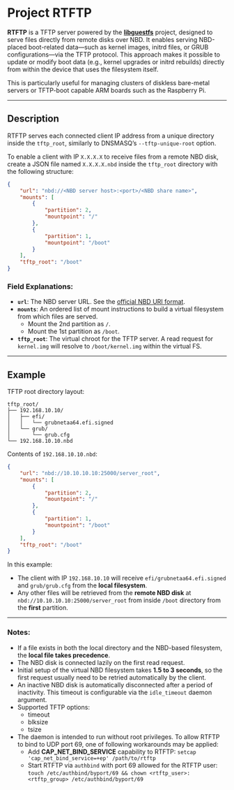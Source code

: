 # Project RTFTP

**RTFTP** is a TFTP server powered by the [**libguestfs**](https://libguestfs.org/) project, designed to serve files directly from remote disks over NBD. It enables serving NBD-placed boot-related data—such as kernel images, initrd files, or GRUB configurations—via the TFTP protocol. This approach makes it possible to update or modify boot data (e.g., kernel upgrades or initrd rebuilds) directly from within the device that uses the filesystem itself.

This is particularly useful for managing clusters of diskless bare-metal servers or TFTP-boot capable ARM boards such as the Raspberry Pi.

---

## Description

RTFTP serves each connected client IP address from a unique directory inside the `tftp_root`, similarly to DNSMASQ’s `--tftp-unique-root` option.

To enable a client with IP `X.X.X.X` to receive files from a remote NBD disk, create a JSON file named `X.X.X.X.nbd` inside the `tftp_root` directory with the following structure:

```json
{
    "url": "nbd://<NBD server host>:<port>/<NBD share name>",
    "mounts": [
        {
            "partition": 2,
            "mountpoint": "/"
        },
        {
            "partition": 1,
            "mountpoint": "/boot"
        }
    ],
    "tftp_root": "/boot"
}
```

### Field Explanations:

- **`url`**: The NBD server URL. See the [official NBD URI format](https://github.com/NetworkBlockDevice/nbd/blob/master/doc/uri.md).
- **`mounts`**: An ordered list of mount instructions to build a virtual filesystem from which files are served.
    - Mount the 2nd partition as `/`.
    - Mount the 1st partition as `/boot`.
- **`tftp_root`**: The virtual chroot for the TFTP server. A read request for `kernel.img` will resolve to `/boot/kernel.img` within the virtual FS.

---

## Example

TFTP root directory layout:

```
tftp_root/
├── 192.168.10.10/
│   ├── efi/
│   │   └── grubnetaa64.efi.signed
│   └── grub/
│       └── grub.cfg
└── 192.168.10.10.nbd
```

Contents of `192.168.10.10.nbd`:

```json
{
    "url": "nbd://10.10.10.10:25000/server_root",
    "mounts": [
        {
            "partition": 2,
            "mountpoint": "/"
        },
        {
            "partition": 1,
            "mountpoint": "/boot"
        }
    ],
    "tftp_root": "/boot"
}
```

In this example:

- The client with IP `192.168.10.10` will receive `efi/grubnetaa64.efi.signed` and `grub/grub.cfg` from the **local filesystem**.
- Any other files will be retrieved from the **remote NBD disk** at `nbd://10.10.10.10:25000/server_root` from inside `/boot` directory from the **first** partition.

---

### Notes:

- If a file exists in both the local directory and the NBD-based filesystem, the **local file takes precedence**.
- The NBD disk is connected lazily on the first read request.
- Initial setup of the virtual NBD filesystem takes **1.5 to 3 seconds**, so the first request usually need to be retried automatically by the client.
- An inactive NBD disk is automatically disconnected after a period of inactivity. This timeout is configurable via the `idle_timeout` daemon argument.
- Supported TFTP options:
    - timeout 
    - blksize
    - tsize
- The daemon is intended to run without root privileges. To allow RTFTP to bind to UDP port 69, one of following workarounds may be applied:
    - Add **CAP_NET_BIND_SERVICE** capability to RTFTP: `setcap 'cap_net_bind_service=+ep' /path/to/rtftp`
    - Start RTFTP via `authbind` with port 69 allowed for the RTFTP user: `touch /etc/authbind/byport/69 && chown <rtftp_user>:<rtftp_group> /etc/authbind/byport/69`
